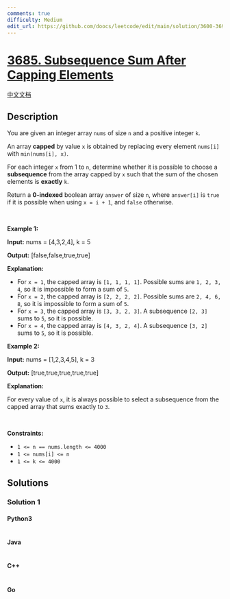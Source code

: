 ```yaml
---
comments: true
difficulty: Medium
edit_url: https://github.com/doocs/leetcode/edit/main/solution/3600-3699/3685.Subsequence%20Sum%20After%20Capping%20Elements/README_EN.md
---
```


<!-- problem:start -->

# [3685. Subsequence Sum After Capping Elements](https://leetcode.com/problems/subsequence-sum-after-capping-elements)

[中文文档](/solution/3600-3699/3685.Subsequence%20Sum%20After%20Capping%20Elements/README.md)

## Description

<!-- description:start -->

<p data-end="320" data-start="259">You are given an integer array <code>nums</code> of size <code>n</code> and a positive integer <code>k</code>.</p>

<p data-end="294" data-start="163">An array <strong>capped</strong> by value <code>x</code> is obtained by replacing every element <code>nums[i]</code> with <code>min(nums[i], x)</code>.</p>

<p data-end="511" data-start="296">For each integer <code data-end="316" data-start="313">x</code> from 1 to <code data-end="332" data-start="329">n</code>, determine whether it is possible to choose a <strong><span data-keyword="subsequence-array-nonempty">subsequence</span></strong> from the array capped by <code>x</code> such that the sum of the chosen elements is <strong>exactly</strong> <code data-end="510" data-start="507">k</code>.</p>

<p data-end="788" data-start="649">Return a <strong>0-indexed</strong> boolean array <code data-end="680" data-start="672">answer</code> of size <code data-end="694" data-start="691">n</code>, where <code data-end="713" data-start="702">answer[i]</code> is <code data-end="723" data-start="717">true</code> if it is possible when using <code data-end="764" data-start="753">x = i + 1</code>, and <code data-end="777" data-start="770">false</code> otherwise.</p>

<p>&nbsp;</p>
<p><strong class="example">Example 1:</strong></p>

<div class="example-block">
<p><strong>Input:</strong> <span class="example-io">nums = [4,3,2,4], k = 5</span></p>

<p><strong>Output:</strong> <span class="example-io">[false,false,true,true]</span></p>

<p><strong>Explanation:</strong></p>

<ul>
	<li>For <code>x = 1</code>, the capped array is <code>[1, 1, 1, 1]</code>. Possible sums are <code>1, 2, 3, 4</code>, so it is impossible to form a sum of <code>5</code>.</li>
	<li>For <code>x = 2</code>, the capped array is <code>[2, 2, 2, 2]</code>. Possible sums are <code>2, 4, 6, 8</code>, so it is impossible to form a sum of <code>5</code>.</li>
	<li>For <code>x = 3</code>, the capped array is <code>[3, 3, 2, 3]</code>. A subsequence <code>[2, 3]</code> sums to <code>5</code>, so it is possible.</li>
	<li>For <code>x = 4</code>, the capped array is <code>[4, 3, 2, 4]</code>. A subsequence <code>[3, 2]</code> sums to <code>5</code>, so it is possible.</li>
</ul>
</div>

<p><strong class="example">Example 2:</strong></p>

<div class="example-block">
<p><strong>Input:</strong> <span class="example-io">nums = [1,2,3,4,5], k = 3</span></p>

<p><strong>Output:</strong> <span class="example-io">[true,true,true,true,true]</span></p>

<p><strong>Explanation:</strong></p>

<p>For every value of <code>x</code>, it is always possible to select a subsequence from the capped array that sums exactly to <code>3</code>.</p>
</div>

<p>&nbsp;</p>
<p><strong>Constraints:</strong></p>

<ul>
	<li><code>1 &lt;= n == nums.length &lt;= 4000</code></li>
	<li><code>1 &lt;= nums[i] &lt;= n</code></li>
	<li><code>1 &lt;= k &lt;= 4000</code></li>
</ul>

<!-- description:end -->

## Solutions

<!-- solution:start -->

### Solution 1

<!-- tabs:start -->

#### Python3

```python

```

#### Java

```java

```

#### C++

```cpp

```

#### Go

```go

```

<!-- tabs:end -->

<!-- solution:end -->

<!-- problem:end -->
